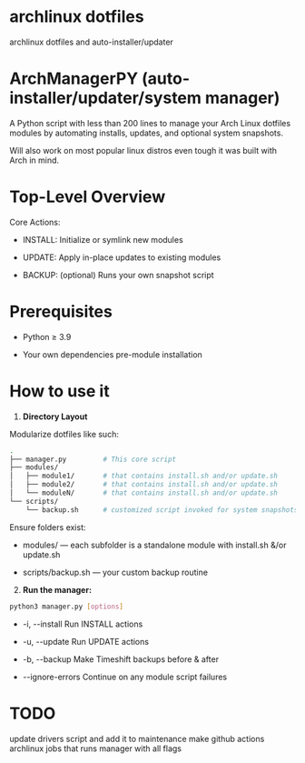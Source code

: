 # archlinux dotfiles
archlinux dotfiles and auto-installer/updater

# ArchManagerPY (auto-installer/updater/system manager)
A Python script with less than 200 lines to manage your Arch Linux dotfiles modules by automating installs, updates, and optional system snapshots.

Will also work on most popular linux distros even tough it was built with Arch in mind.

# Top-Level Overview

Core Actions:

- INSTALL: Initialize or symlink new modules

- UPDATE: Apply in-place updates to existing modules

- BACKUP: (optional) Runs your own snapshot script


# Prerequisites
- Python ≥ 3.9

- Your own dependencies pre-module installation

# How to use it
1. **Directory Layout**

Modularize dotfiles like such:
```bash
.
├── manager.py         # This core script
├── modules/
│   ├── module1/       # that contains install.sh and/or update.sh
│   ├── module2/       # that contains install.sh and/or update.sh
│   └── moduleN/       # that contains install.sh and/or update.sh
└── scripts/
    └── backup.sh      # customized script invoked for system snapshots
```

Ensure folders exist:
- modules/ — each subfolder is a standalone module with install.sh &/or update.sh

- scripts/backup.sh — your custom backup routine

2. **Run the manager:**
```bash
python3 manager.py [options]
```
- -i, --install Run INSTALL actions

- -u, --update Run UPDATE actions

- -b, --backup Make Timeshift backups before & after

- --ignore-errors Continue on any module script failures

# TODO
update drivers script and add it to maintenance
make github actions archlinux jobs that runs manager with all flags
